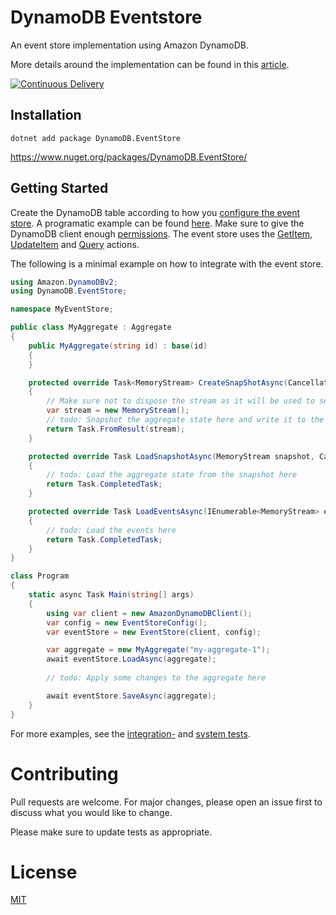 # DynamoDB Eventstore
An event store implementation using Amazon DynamoDB. 

More details around the implementation can be found in this [article](https://blog.fkan.se/net/dynamodb-as-an-event-store/).

[![Continuous Delivery](https://github.com/Fresa/dynamodb.eventstore/actions/workflows/cd.yml/badge.svg)](https://github.com/Fresa/dynamodb.eventstore/actions/workflows/cd.yml)

## Installation
```Shell
dotnet add package DynamoDB.EventStore
```

https://www.nuget.org/packages/DynamoDB.EventStore/

## Getting Started
Create the DynamoDB table according to how you [configure the event store](src/DynamoDB.EventStore/EventStoreConfig.cs). A programatic example can be found [here](tests/DynamoDB.EventStore.SystemTests/Amazon/DynamoDbClientExtensions.cs). Make sure to give the DynamoDB client enough [permissions](https://docs.aws.amazon.com/service-authorization/latest/reference/list_amazondynamodb.html#amazondynamodb-actions-as-permissions). The event store uses the [GetItem](https://docs.aws.amazon.com/amazondynamodb/latest/APIReference/API_GetItem.html), [UpdateItem](https://docs.aws.amazon.com/amazondynamodb/latest/APIReference/API_UpdateItem.html) and [Query](https://docs.aws.amazon.com/amazondynamodb/latest/APIReference/API_Query.html) actions.

The following is a minimal example on how to integrate with the event store.
```c#
using Amazon.DynamoDBv2;
using DynamoDB.EventStore;

namespace MyEventStore;

public class MyAggregate : Aggregate
{
    public MyAggregate(string id) : base(id)
    {
    }

    protected override Task<MemoryStream> CreateSnapShotAsync(CancellationToken cancellationToken)
    {
        // Make sure not to dispose the stream as it will be used to send the snapshot to DynamoDB. The event store will dispose the stream after it has been sent.
        var stream = new MemoryStream();
        // todo: Snapshot the aggregate state here and write it to the stream.
        return Task.FromResult(stream);
    }

    protected override Task LoadSnapshotAsync(MemoryStream snapshot, CancellationToken cancellationToken)
    {
        // todo: Load the aggregate state from the snapshot here
        return Task.CompletedTask;
    }

    protected override Task LoadEventsAsync(IEnumerable<MemoryStream> events, CancellationToken cancellationToken)
    {
        // todo: Load the events here
        return Task.CompletedTask;
    }
}

class Program
{
    static async Task Main(string[] args)
    {
        using var client = new AmazonDynamoDBClient();
        var config = new EventStoreConfig();
        var eventStore = new EventStore(client, config);

        var aggregate = new MyAggregate("my-aggregate-1");
        await eventStore.LoadAsync(aggregate);
        
        // todo: Apply some changes to the aggregate here

        await eventStore.SaveAsync(aggregate);
    }
}
```

For more examples, see the [integration-](tests/DynamoDB.EventStore.IntegrationTests/EventStore_Tests.cs) and [system tests](tests/DynamoDB.EventStore.SystemTests/EventStore_Tests.cs).

# Contributing
Pull requests are welcome. For major changes, please open an issue first to discuss what you would like to change.

Please make sure to update tests as appropriate.

# License
[MIT](LICENSE)
